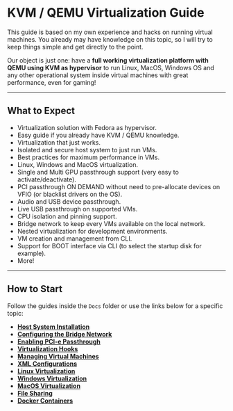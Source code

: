 # KVM / QEMU Virtualization Guide

This guide is based on my own experience and hacks on running virtual machines. You already may have knowledge on this topic, so I will try to keep things simple and get directly to the point.

Our object is just one: have a **full working virtualization platform with QEMU using KVM as hypervisor** to run Linux, MacOS, Windows OS and any other operational system inside virtual machines with great performance, even for gaming! 

----

## What to Expect

- Virtualization solution with Fedora as hypervisor.
- Easy guide if you already have KVM / QEMU knowledge.
- Virtualization that just works.
- Isolated and secure host system to just run VMs.
- Best practices for maximum performance in VMs.
- Linux, Windows and MacOS virtualization.
- Single and Multi GPU passthrough support (very easy to activate/deactivate).
- PCI passthrough ON DEMAND without need to pre-allocate devices on VFIO (or blacklist drivers on the OS).
- Audio and USB device passthrough.
- Live USB passthrough on supported VMs.
- CPU isolation and pinning support.
- Bridge network to keep every VMs available on the local network.
- Nested virtualization for development environments.
- VM creation and management from CLI.
- Support for BOOT interface via CLI (to select the startup disk for example).
- More!

----

## How to Start

Follow the guides inside the ```Docs``` folder or use the links below for a specific topic:

- **[Host System Installation](Docs/00%20-%20Installation.md)**
- **[Configuring the Bridge Network](Docs/01%20-%20Bridge%20Network.md)**
- **[Enabling PCI-e Passthrough](Docs/02%20-%20PCI-e%20Passthrough.md)**
- **[Virtualization Hooks](Docs/03%20-%20Virtualization%20Hooks.md)**
- **[Managing Virtual Machines](Docs/04%20-%20Virtual%20Machine%20Management.md)**
- **[XML Configurations](Docs/05%20-%20XML%20Configurations.md)**
- **[Linux Virtualization](Docs/06%20-%20Linux%20Virtualization.md)**
- **[Windows Virtualization](Docs/07%20-%20Windows%20Virtualization.md)**
- **[MacOS Virtualization](Docs/08%20-%20MacOS%20Virtualization.md)**
- **[File Sharing](Docs/09%20-%20File%20Sharing.md)**
- **[Docker Containers](Docs/10%20-%20Docker%20Containers.md)**
